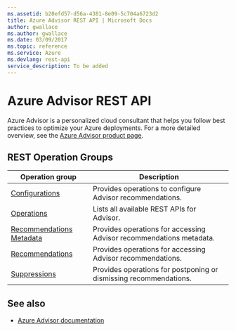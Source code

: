 ```yaml
---
ms.assetid: b20efd57-d56a-4381-8e09-5c704a6723d2
title: Azure Advisor REST API | Microsoft Docs
author: gwallace
ms.author: gwallace
ms.date: 03/09/2017
ms.topic: reference
ms.service: Azure
ms.devlang: rest-api
service_description: To be added
---
```


# Azure Advisor REST API

Azure Advisor is a personalized cloud consultant that helps you follow best practices to optimize your Azure deployments. For a more detailed overview, see the [Azure Advisor product page](https://azure.microsoft.com/services/advisor).

## REST Operation Groups 

| Operation group | Description                                                        |
|-----------------|--------------------------------------------------------------------|
| [Configurations](xref:management.azure.com.advisor.configurations)  | Provides operations to configure Advisor recommendations. |
| [Operations](xref:management.azure.com.advisor.operations)  | Lists all available REST APIs for Advisor. |
| [Recommendations Metadata](xref:management.azure.com.advisor.recommendation-metadata) | Provides operations for accessing Advisor recommendations metadata. |
| [Recommendations](xref:management.azure.com.advisor.recommendations) | Provides operations for accessing Advisor recommendations. |
| [Suppressions](xref:management.azure.com.advisor.suppressions)| Provides operations for postponing or dismissing recommendations. |

## See also

- [Azure Advisor documentation](https://docs.microsoft.com/azure/advisor/)
